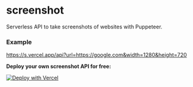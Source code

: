 # screenshot
Serverless API to take screenshots of websites with Puppeteer.

### Example
https://s.vercel.app/api?url=https://google.com&width=1280&height=720

**Deploy your own screenshot API for free:**

[![Deploy with Vercel](https://vercel.com/button)](https://vercel.com/new/git/external?repository-url=https%3A%2F%2Fgithub.com%2FRemiixInc%2Fscreenshot)
